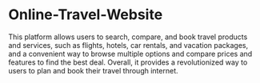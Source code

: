 # Online-Travel-Website
This platform allows users to search, compare, and book  travel products and services, such as flights, hotels, car rentals, and vacation packages, and a convenient way to browse multiple options and compare prices and features to find the best deal. Overall, it provides a revolutionized way to users to plan and book their travel through internet.
